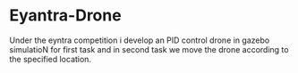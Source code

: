 # Eyantra-Drone
Under the eyntra competition i develop an PID control drone in gazebo simulatioN for first task and in second task we move the drone according to the specified location.
